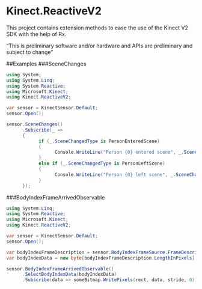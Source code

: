 Kinect.ReactiveV2
=================

This project contains extension methods to ease the use of the Kinect V2 SDK with the help of Rx.

“This is preliminary software and/or hardware and APIs are preliminary and subject to change”

##Examples
###SceneChanges
```C#
using System;
using System.Linq;
using System.Reactive;
using Microsoft.Kinect;
using Kinect.ReactiveV2;

var sensor = KinectSensor.Default;
sensor.Open();

sensor.SceneChanges()
      .Subscribe(_ =>
      {
            if (_.SceneChangedType is PersonEnteredScene)
            {
                  Console.WriteLine("Person {0} entered scene", _.SceneChangedType.TrackingId);
            }
            else if (_.SceneChangedType is PersonLeftScene)
            {
                  Console.WriteLine("Person {0} left scene", _.SceneChangedType.TrackingId);
            }
      });
```

###BodyIndexFrameArrivedObservable
```C#
using System.Linq;
using System.Reactive;
using Microsoft.Kinect;
using Kinect.ReactiveV2;

var sensor = KinectSensor.Default;
sensor.Open();

var bodyIndexFrameDescription = sensor.BodyIndexFrameSource.FrameDescription;
var bodyIndexData = new byte[bodyIndexFrameDescription.LengthInPixels];

sensor.BodyIndexFrameArrivedObservable()
      .SelectBodyIndexData(bodyIndexData)
      .Subscribe(data => someBitmap.WritePixels(rect, data, stride, 0));

```
